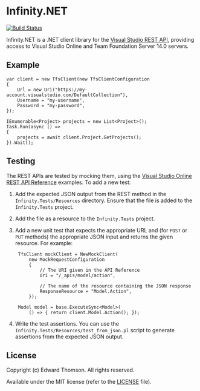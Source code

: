 # Infinity.NET

[![Build Status](https://api.travis-ci.org/ethomson/infinity.net.png?branch=master)](http://travis-ci.org/ethomson/infinity.net)

Infinity.NET is a .NET client library for the [Visual Studio REST API][0],
providing access to Visual Studio Online and Team Foundation Server 14.0
servers.

[0]: http://www.visualstudio.com/en-us/integrate/reference/reference-vso-overview-vsi.aspx

## Example

    var client = new TfsClient(new TfsClientConfiguration
    {
        Url = new Uri("https://my-account.visualstudio.com/DefaultCollection"),
        Username = "my-username",
        Password = "my-password",
    });
    
    IEnumerable<Project> projects = new List<Project>();
    Task.Run(async () =>
    {
        projects = await client.Project.GetProjects();
    }).Wait();

## Testing

The REST APIs are tested by mocking them, using the [Visual Studio
Online REST API Reference][1] examples.  To add a new test:

1. Add the expected JSON output from the REST method in the
   `Infinity.Tests/Resources` directory.  Ensure that the file is
   added to the `Infinity.Tests` project.
2. Add the file as a resource to the `Infinity.Tests` project.
3. Add a new unit test that expects the appropriate URL and (for `POST`
   or `PUT` methods) the appropriate JSON input and returns the given
   resource.  For example:

        TfsClient mockClient = NewMockClient(
            new MockRequestConfiguration
            {
                // The URI given in the API Reference
                Uri = "/_apis/model/action",

                // The name of the resource containing the JSON response
                ResponseResource = "Model.Action",
            });

        Model model = base.ExecuteSync<Model>(
            () => { return client.Model.Action(); });

4. Write the test assertions.  You can use the
   `Infinity.Tests/Resources/test_from_json.pl` script to generate
   assertions from the expected JSON output.

## License

Copyright (c) Edward Thomson.  All rights reserved.

Available under the MIT license (refer to the [LICENSE][2] file).

[1]: http://www.visualstudio.com/integrate/reference/reference-vso-overview-vsi
[2]: https://github.com/ethomson/infinity.net/blob/master/LICENSE

